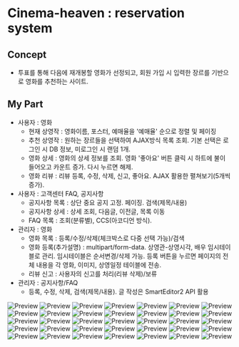 # Cinema-heaven : reservation system

## Concept
- 투표를 통해 다음에 재개봉할 영화가 선정되고, 회원 가입 시 입력한 장르를 기반으로 영화를 추천하는 사이트.

## My Part

- 사용자 : 영화
    - 현재 상영작 : 영화이름, 포스터, 예매율을 '예매율' 순으로 정렬 및 페이징
    - 추천 상영작 : 원하는 장르들을 선택하여 AJAX방식 목록 조회. 기본 선택은 로그인 시 DB 정보, 미로그인 시 랜덤 1개.
    - 영화 상세 : 영화의 상세 정보를 조회. 영화 '좋아요' 버튼 클릭 시 하트에 불이 들어오고 카운트 증가. 다시 누르면 해제.
    - 영화 리뷰 : 리뷰 등록, 수정, 삭제, 신고, 좋아요. AJAX 활용한 펼쳐보기(5개씩 증가).
- 사용자 : 고객센터 FAQ, 공지사항
    - 공지사항 목록 : 상단 중요 공지 고정. 페이징. 검색(제목/내용)
    - 공지사항 상세 : 상세 조회, 다음글, 이전글, 목록 이동
    - FAQ 목록 : 조회(분류별), CCS(아코디언 방식).
-  관리자 : 영화
    - 영화 목록 : 등록/수정/삭제(체크박스로 다중 선택 가능)/검색
    - 영화 등록(추가설명) : multipart/form-data. 상영관-상영시각, 배우 임시테이블로 관리. 임시테이블은 순서변경/삭제 가능. 등록 버튼을 누르면 페이지의 전체 내용을 각 영화, 이미지, 상영일정 테이블에 전송.
    - 리뷰 신고 : 사용자의 신고를 처리(리뷰 삭제)/보류
 - 관리자 : 공지사항/FAQ
    - 등록, 수정, 삭제, 검색(제목/내용). 글 작성은 SmartEditor2 API 활용

![Preview](https://raw.githubusercontent.com/MinminC/khSemiProject/main/ppt/cinema_heaven_0001.jpg)
![Preview](https://raw.githubusercontent.com/MinminC/khSemiProject/main/ppt/cinema_heaven_0002.jpg)
![Preview](https://raw.githubusercontent.com/MinminC/khSemiProject/main/ppt/cinema_heaven_0003.jpg)
![Preview](https://raw.githubusercontent.com/MinminC/khSemiProject/main/ppt/cinema_heaven_0004.jpg)
![Preview](https://raw.githubusercontent.com/MinminC/khSemiProject/main/ppt/cinema_heaven_0005.jpg)
![Preview](https://raw.githubusercontent.com/MinminC/khSemiProject/main/ppt/cinema_heaven_0006.jpg)
![Preview](https://raw.githubusercontent.com/MinminC/khSemiProject/main/ppt/cinema_heaven_0007.jpg)
![Preview](https://raw.githubusercontent.com/MinminC/khSemiProject/main/ppt/cinema_heaven_0008.jpg)
![Preview](https://raw.githubusercontent.com/MinminC/khSemiProject/main/ppt/cinema_heaven_0009.jpg)
![Preview](https://raw.githubusercontent.com/MinminC/khSemiProject/main/ppt/cinema_heaven_0010.jpg)
![Preview](https://raw.githubusercontent.com/MinminC/khSemiProject/main/ppt/cinema_heaven_0011.jpg)
![Preview](https://raw.githubusercontent.com/MinminC/khSemiProject/main/ppt/cinema_heaven_0012.jpg)
![Preview](https://raw.githubusercontent.com/MinminC/khSemiProject/main/ppt/cinema_heaven_0013.jpg)
![Preview](https://raw.githubusercontent.com/MinminC/khSemiProject/main/ppt/cinema_heaven_0014.jpg)
![Preview](https://raw.githubusercontent.com/MinminC/khSemiProject/main/ppt/cinema_heaven_0015.jpg)
![Preview](https://raw.githubusercontent.com/MinminC/khSemiProject/main/ppt/cinema_heaven_0016.jpg)
![Preview](https://raw.githubusercontent.com/MinminC/khSemiProject/main/ppt/cinema_heaven_0017.jpg)
![Preview](https://raw.githubusercontent.com/MinminC/khSemiProject/main/ppt/cinema_heaven_0018.jpg)
![Preview](https://raw.githubusercontent.com/MinminC/khSemiProject/main/ppt/cinema_heaven_0019.jpg)
![Preview](https://raw.githubusercontent.com/MinminC/khSemiProject/main/ppt/cinema_heaven_0020.jpg)
![Preview](https://raw.githubusercontent.com/MinminC/khSemiProject/main/ppt/cinema_heaven_0021.jpg)
![Preview](https://raw.githubusercontent.com/MinminC/khSemiProject/main/ppt/cinema_heaven_0022.jpg)
![Preview](https://raw.githubusercontent.com/MinminC/khSemiProject/main/ppt/cinema_heaven_0023.jpg)
![Preview](https://raw.githubusercontent.com/MinminC/khSemiProject/main/ppt/cinema_heaven_0024.jpg)
![Preview](https://raw.githubusercontent.com/MinminC/khSemiProject/main/ppt/cinema_heaven_0025.jpg)
![Preview](https://raw.githubusercontent.com/MinminC/khSemiProject/main/ppt/cinema_heaven_0026.jpg)
![Preview](https://raw.githubusercontent.com/MinminC/khSemiProject/main/ppt/cinema_heaven_0027.jpg)
![Preview](https://raw.githubusercontent.com/MinminC/khSemiProject/main/ppt/cinema_heaven_0028.jpg)
![Preview](https://raw.githubusercontent.com/MinminC/khSemiProject/main/ppt/cinema_heaven_0029.jpg)
![Preview](https://raw.githubusercontent.com/MinminC/khSemiProject/main/ppt/cinema_heaven_0030.jpg)
![Preview](https://raw.githubusercontent.com/MinminC/khSemiProject/main/ppt/cinema_heaven_0031.jpg)
![Preview](https://raw.githubusercontent.com/MinminC/khSemiProject/main/ppt/cinema_heaven_0032.jpg)
![Preview](https://raw.githubusercontent.com/MinminC/khSemiProject/main/ppt/cinema_heaven_0033.jpg)
![Preview](https://raw.githubusercontent.com/MinminC/khSemiProject/main/ppt/cinema_heaven_0034.jpg)
![Preview](https://raw.githubusercontent.com/MinminC/khSemiProject/main/ppt/cinema_heaven_0035.jpg)
